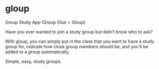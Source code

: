 # gloup

Group Study App (Group Glue = Gloup)

Have you ever wanted to join a study group but didn't know who to ask?

With gloup, you can simply put in the class that you want to have a study group for, indicate how close group members should be, and you'll be added to a group automatically.

Simple, easy, study groups.
